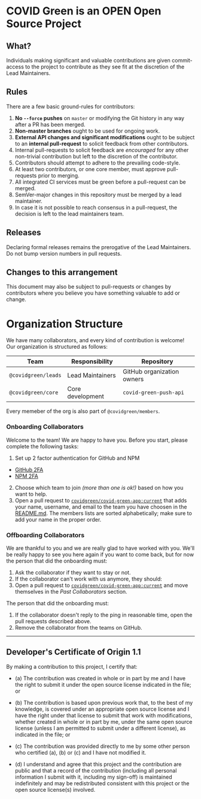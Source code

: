 # COVID Green is an OPEN Open Source Project

## What?

Individuals making significant and valuable contributions are given commit-access to the project to contribute as they see fit at the discretion of the Lead Maintainers.

## Rules

There are a few basic ground-rules for contributors:

1. **No `--force` pushes** on `master` or modifying the Git history in any way after a PR has been merged.
1. **Non-master branches** ought to be used for ongoing work.
1. **External API changes and significant modifications** ought to be subject to an **internal pull-request** to solicit feedback from other contributors.
1. Internal pull-requests to solicit feedback are *encouraged* for any other non-trivial contribution but left to the discretion of the contributor.
1. Contributors should attempt to adhere to the prevailing code-style.
1. At least two contributors, or one core member, must approve pull-requests prior to merging.
1. All integrated CI services must be green before a pull-request can be merged.
1. SemVer-major changes in this repository must be merged by a lead maintainer.
1. In case it is not possible to reach consensus in a pull-request, the decision is left to the lead maintainers team.

## Releases

Declaring formal releases remains the prerogative of the Lead Maintainers. Do not bump version numbers in pull requests.

## Changes to this arrangement

This document may also be subject to pull-requests or changes by contributors where you believe you have something valuable to add or change.

# Organization Structure

We have many collaborators, and every kind of contribution is welcome! Our organization is structured as follows:

|  Team | Responsibility  |  Repository |
|---|---|---|
| `@covidgreen/leads` | Lead Maintainers | GitHub organization owners |
| `@covidgreen/core`  |  Core development  |  `covid-green-push-api` |

Every memeber of the org is also part of `@covidgreen/members`.

### Onboarding Collaborators

Welcome to the team! We are happy to have you. Before you start, please complete the following tasks:
1. Set up 2 factor authentication for GitHub and NPM
  - [GitHub 2FA](https://help.github.com/en/articles/securing-your-account-with-two-factor-authentication-2fa)
  - [NPM 2FA](https://docs.npmjs.com/about-two-factor-authentication)
2. Choose which team to join *(more than one is ok!)* based on how you want to help.
3. Open a pull request to [`covidgreen/covid-green-app:current`](https://github.com/covidgreen/covid-green-app/pulls) that adds your name, username, and email to the team you have choosen in the [README.md](./README.md). The members lists are sorted alphabetically; make sure to add your name in the proper order.

### Offboarding Collaborators

We are thankful to you and we are really glad to have worked with you.
We'll be really happy to see you here again if you want to come back, but for now the person that did the onboarding must:
1. Ask the collaborator if they want to stay or not.
1. If the collaborator can't work with us anymore, they should:
  1. Open a pull request to [`covidgreen/covid-green-app:current`](https://github.com/covidgreen/covid-green-app/pulls) and move themselves in the *Past Collaborators* section.

The person that did the onboarding must:
1. If the collaborator doesn't reply to the ping in reasonable time, open the pull requests described above.
2. Remove the collaborator from the teams on GitHub.
-----------------------------------------

<a id="developers-certificate-of-origin"></a>
## Developer's Certificate of Origin 1.1

By making a contribution to this project, I certify that:

* (a) The contribution was created in whole or in part by me and I
  have the right to submit it under the open source license
  indicated in the file; or

* (b) The contribution is based upon previous work that, to the best
  of my knowledge, is covered under an appropriate open source
  license and I have the right under that license to submit that
  work with modifications, whether created in whole or in part
  by me, under the same open source license (unless I am
  permitted to submit under a different license), as indicated
  in the file; or

* (c) The contribution was provided directly to me by some other
  person who certified (a), (b) or (c) and I have not modified
  it.

* (d) I understand and agree that this project and the contribution
  are public and that a record of the contribution (including all
  personal information I submit with it, including my sign-off) is
  maintained indefinitely and may be redistributed consistent with
  this project or the open source license(s) involved.
